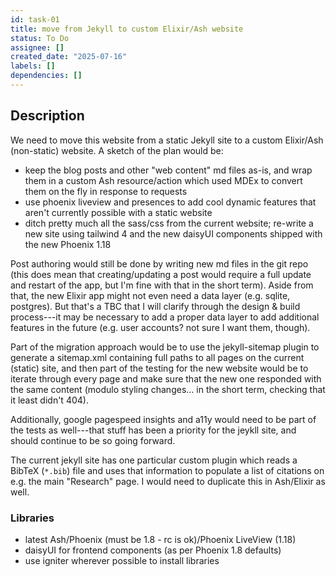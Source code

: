 ```yaml
---
id: task-01
title: move from Jekyll to custom Elixir/Ash website
status: To Do
assignee: []
created_date: "2025-07-16"
labels: []
dependencies: []
---
```


## Description

We need to move this website from a static Jekyll site to a custom Elixir/Ash
(non-static) website. A sketch of the plan would be:

- keep the blog posts and other "web content" md files as-is, and wrap them in a
  custom Ash resource/action which used MDEx to convert them on the fly in
  response to requests
- use phoenix liveview and presences to add cool dynamic features that aren't
  currently possible with a static website
- ditch pretty much all the sass/css from the current website; re-write a new
  site using tailwind 4 and the new daisyUI components shipped with the new
  Phoenix 1.18

Post authoring would still be done by writing new md files in the git repo (this
does mean that creating/updating a post would require a full update and restart
of the app, but I'm fine with that in the short term). Aside from that, the new
Elixir app might not even need a data layer (e.g. sqlite, postgres). But that's
a TBC that I will clarify through the design & build process---it may be
necessary to add a proper data layer to add additional features in the future
(e.g. user accounts? not sure I want them, though).

Part of the migration approach would be to use the jekyll-sitemap plugin to
generate a sitemap.xml containing full paths to all pages on the current
(static) site, and then part of the testing for the new website would be to
iterate through every page and make sure that the new one responded with the
same content (modulo styling changes... in the short term, checking that it
least didn't 404).

Additionally, google pagespeed insights and a11y would need to be part of the
tests as well---that stuff has been a priority for the jeykll site, and should
continue to be so going forward.

The current jekyll site has one particular custom plugin which reads a BibTeX
(`*.bib`) file and uses that information to populate a list of citations on e.g.
the main "Research" page. I would need to duplicate this in Ash/Elixir as well.

### Libraries

- latest Ash/Phoenix (must be 1.8 - rc is ok)/Phoenix LiveView (1.18)
- daisyUI for frontend components (as per Phoenix 1.8 defaults)
- use igniter wherever possible to install libraries
